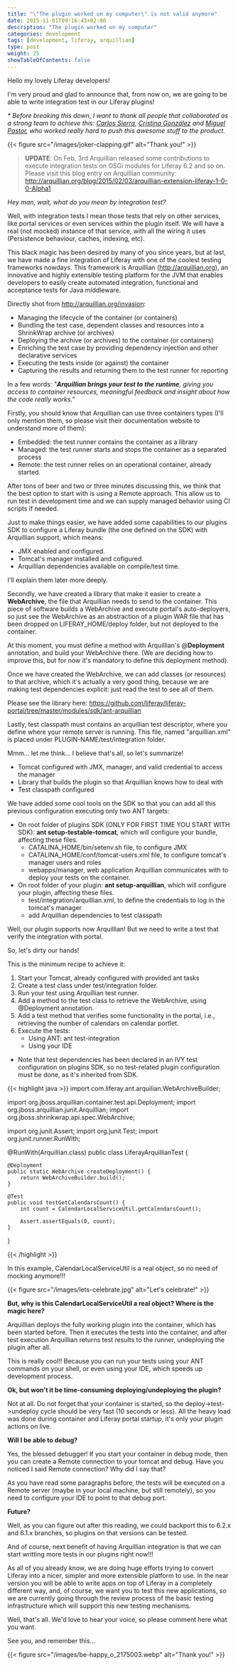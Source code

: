 ```yaml
---
title: "\"The plugin worked on my computer\" is not valid anymore"
date: 2015-11-01T09:16:43+02:00
description: "The plugin worked on my computer"
categories: development
tags: [development, liferay, arquillian]
type: post
weight: 25
showTableOfContents: false
---
```


Hello my lovely Liferay developers!
 
I'm very proud and glad to announce that, from now on, we are going to be able to write integration test in our Liferay plugins!
 
_* Before breaking this down, I want to thank all people that collaborated as a strong team to achieve this: [Carlos Sierra](https://www.linkedin.com/in/carlos-sierra-andrés-60a6232), [Cristina González](https://www.linkedin.com/in/cgonzalezcastellano) and [Miguel Pastor](https://www.linkedin.com/in/miguelpastorolivar), who worked really hard to push this awesome stuff to the product._

{{< figure src="/images/joker-clapping.gif" alt="Thank you!" >}}

> **UPDATE**: On Feb, 3rd Arquillian released some contributions to execute integration tests on OSGi modules for Liferay 6.2 and so on. Please visit this blog entry on Arquillian community: http://arquillian.org/blog/2015/02/03/arquillian-extension-liferay-1-0-0-Alpha1

_Hey man, wait, what do you mean by integration test?_
 
Well, with integration tests I mean those tests that rely on other services, like portal services or even services within the plugin itself. We will have a real (not mocked) instance of that service, with all the wiring it uses (Persistence behaviour, caches, indexing, etc).
 
This black magic has been desired by many of you since years, but at last, we have made a fine integration of Liferay with one of the coolest testing frameworks nowdays. This framework is Arquillian (http://arquillian.org), an innovative and highly extensible testing platform for the JVM that enables developers to easily create automated integration, functional and acceptance tests for Java middleware.

Directly shot from http://arquillian.org/invasion:

- Managing the lifecycle of the container (or containers)
- Bundling the test case, dependent classes and resources into a ShrinkWrap archive (or archives)
- Deploying the archive (or archives) to the container (or containers)
- Enriching the test case by providing dependency injection and other declarative services
- Executing the tests inside (or against) the container
- Capturing the results and returning them to the test runner for reporting

In a few words: _"**Arquillian brings your test to the runtime**, giving you access to container resources, meaningful feedback and insight about how the code really works."_
 
Firstly, you should know that Arquillian can use three containers types (I'll only mention them, so please visit their documentation website to understand more of them):

- Embedded: the test runner contains the container as a library
- Managed: the test runner starts and stops the container as a separated process
- Remote: the test runner relies on an operational container, already started.

After tons of beer and two or three minutes discussing this, we think that the best option to start with is using a Remote approach. This allow us to run test in development time and we can supply managed behavior using CI scripts if needed.

Just to  make things easier, we have added some capabilities to our plugins SDK to configure a Liferay bundle (the one defined on the SDK) with Arquillian support, which means:

- JMX enabled and configured.
- Tomcat's manager installed and cofigured.
- Arquillian dependencies available on compile/test time.

I'll explain them later more deeply.
 
Secondly, we have created a library that make it easier to create a **WebArchive**, the file that Arquillian needs to send to the container. This piece of software builds a WebArchive and execute portal's auto-deployers, so just see the WebArchive as an abstraction of a plugin WAR file that has been dropped on LIFERAY_HOME/deploy folder, but not deployed to the container.
 
At this moment, you must define a method with Arquillian's @**Deployment** annotation, and build your WebArchive there. (We are deciding how to improve this, but for now it's mandatory to define this deployment method).
 
Once we have created the WebArchive, we can add classes (or resources) to that archive, which it's actually a very good thing, because we are making test dependencies explicit: just read the test to see all of them.

Please see the library here: https://github.com/liferay/liferay-portal/tree/master/modules/sdk/ant-arquillian
 
Lastly, test classpath must contains an arquillian test descriptor, where you define where your remote server is running. This file, named "arquillian.xml" is placed under PLUGIN-NAME/test/integration folder.
 
Mmm... let me think... I believe that's all, so let's summarize!

- Tomcat configured with JMX, manager, and valid credential to access the manager
- Library that builds the plugin so that Arquillian knows how to deal with
- Test classpath configured

We have added some cool tools on the SDK so that you can add all this previous configuration executing only two ANT targets:

- On root folder of plugins SDK (ONLY FOR FIRST TIME YOU START WITH SDK): **ant setup-testable-tomcat**, which will configure your bundle, affecting these files.
    - CATALINA_HOME/bin/setenv.sh file, to configure JMX
    - CATALINA_HOME/conf/tomcat-users.xml file, to configure tomcat's manager users and roles
    - webapps/manager, web application Arquillian communicates with to deploy your tests on the container.
- On root folder of your plugin: **ant setup-arquillian**, which will configure your plugin, affecting these files.
    - test/integration/arquillian.xml, to define the credentials to log in the tomcat's manager
    - add Arquillian dependencies to test classpath 

Well, our plugin supports now Arquillian! But we need to write a test that verify the integration with portal.
 
So, let's dirty our hands!
 
This is the minimum recipe to achieve it:

1. Start your Tomcat, already configured with provided ant tasks
2. Create a test class under test/integration folder.
3. Run your test using Arquillian test runner.
4. Add a method to the test class to retrieve the WebArchive, using @Deployment annotation.
5. Add a test method that verifies some functionality in the portal, i.e., retrieving the number of calendars on calendar portlet.
6. Execute the tests:
    - Using ANT: ant test-integration
    - Using your IDE

* Note that test dependencies has been declared in an IVY test configuration on plugins SDK, so no test-related plugin configuration must be done, as it's inherited from SDK.

{{< highlight java >}}
import com.liferay.ant.arquilian.WebArchiveBuilder;

import org.jboss.arquillian.container.test.api.Deployment;
import org.jboss.arquillian.junit.Arquillian;
import org.jboss.shrinkwrap.api.spec.WebArchive;

import org.junit.Assert;
import org.junit.Test;
import org.junit.runner.RunWith;

@RunWith(Arquillian.class)
public class LiferayArquillianTest {
	
	@Deployment
	public static WebArchive createDeployment() {
		return WebArchiveBuilder.build();
	}

	@Test
	public void testGetCalendarsCount() {
		int count = CalendarLocalServiceUtil.getCalendarsCount();

		Assert.assertEquals(0, count);
	}

}

{{< /highlight >}}

In this example, CalendarLocalServiceUtil is a real object, so no need of mocking anymore!!!

{{< figure src="/images/lets-celebrate.jpg" alt="Let's celebrate!" >}}

**But, why is this CalendarLocalServiceUtil a real object? Where is the magic here?**

Arquillian deploys the fully working plugin into the container, which has been started before. Then it executes the tests into the container, and after test execution Arquillian returns test results to the runner, undeploying the plugin after all.
 
This is really cool!! Because you can run your tests using your ANT commands on your shell, or even using your IDE, which speeds up development process.
 
**Ok, but won't it be time-consuming deploying/undeploying the plugin?**
 
Not at all. Do not forget that your container is started, so the deploy->test->undeploy cycle should be very fast (10 seconds or less). All the heavy load was done during container and Liferay portal startup, it's only your plugin actions on live.
 
**Will I be able to debug?**
 
Yes, the blessed debugger! If you start your container in debug mode, then you can create a Remote connection to your tomcat and debug. Have you noticed I said Remote connection? Why did I say that?
 
As you have read some paragraphs before, the tests will be executed on a Remote server (maybe in your local machine, but still remotely), so you need to configure your IDE to point to that debug port.

**Future?**
 
Well, as you can figure out after this reading, we could backport this to 6.2.x and 6.1.x branches, so plugins on that versions can be tested.
 
And of course, next benefit of having Arquillian integration is that we can start writting more tests in our plugins right now!!!
 
As all of you already know, we are doing huge efforts trying to convert Liferay into a nicer, simpler and more extensible platform to use. In the near version you will be able to write apps on top of Liferay in a completely different way, and, of course, we want you to test this new applications, so we are currently going through the review process of the basic testing infrastructure which will support this new testing mechanisms.
 
Well, that's all. We'd love to hear your voice, so please comment here what you want.
 
See you, and remember this...

{{< figure src="/images/be-happy_o_2175003.webp" alt="Thank you!" >}}
